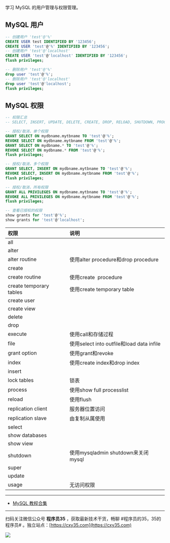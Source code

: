 学习 MySQL 的用户管理与权限管理。
<!-- more -->

## MySQL 用户

```sql
-- 创建用户 'test'@'%'
CREATE USER test IDENTIFIED BY '123456';
CREATE USER 'test'@'%' IDENTIFIED BY '123456';
-- 创建用户 'test'@'localhost'
CREATE USER 'test'@'localhost' IDENTIFIED BY '123456';
flush privileges;

-- 删除用户 'test'@'%'
drop user 'test'@'%';
-- 删除用户 'test'@'localhost'
drop user 'test'@'localhost';
flush privileges;
```

## MySQL 权限

```sql
-- 权限汇总
-- SELECT, INSERT, UPDATE, DELETE, CREATE, DROP, RELOAD, SHUTDOWN, PROCESS, FILE, REFERENCES, INDEX, ALTER, SHOW DATABASES, SUPER, CREATE TEMPORARY TABLES, LOCK TABLES, EXECUTE, REPLICATION SLAVE, REPLICATION CLIENT, CREATE VIEW, SHOW VIEW, CREATE ROUTINE, ALTER ROUTINE, CREATE USER 

-- 授权/取消，单个权限
GRANT SELECT ON mydbname.mytbname TO 'test'@'%';
REVOKE SELECT ON mydbname.mytbname FROM 'test'@'%';
GRANT SELECT ON mydbname.* TO 'test'@'%';
REVOKE SELECT ON mydbname.* FROM 'test'@'%';
flush privileges;

-- 授权/取消，多个权限
GRANT SELECT, INSERT ON mydbname.mytbname TO 'test'@'%';
REVOKE SELECT, INSERT ON mydbname.mytbname FROM 'test'@'%';
flush privileges;

-- 授权/取消，所有权限
GRANT ALL PRIVILEGES ON mydbname.mytbname TO 'test'@'%';
REVOKE ALL PRIVILEGES ON mydbname.mytbname FROM 'test'@'%';
flush privileges;

-- 查看已授权的权限
show grants for 'test'@'%'; 
show grants for 'test'@'localhost'; 
```

|权限|说明|
|:-|:-|
|all| |
|alter| |
|alter routine|使用alter procedure和drop procedure|
|create| |
|create routine|使用create  procedure|
|create temporary tables|使用create temporary table|
|create user| |
|create view| |
|delete| |
|drop| |
|execute|使用call和存储过程|
|file|使用select into outfile和load data infile|
|grant option|使用grant和revoke|
|index|使用create index和drop index|
|insert| |
|lock tables|锁表|
|process|使用show full processlist|
|reload|使用flush|
|replication client|服务器位置访问|
|replication slave|由复制从属使用|
|select| |
|show databases| |
|show view| |
|shutdown|使用mysqladmin shutdown来关闭mysql|
|super| |
|update| |
|usage|无访问权限|

---

- [MySQL 教程合集](https://mp.weixin.qq.com/s/jflrWU62pBtevS62lEIHkQ)


---

扫码关注微信公众号 **程序员35** ，获取最新技术干货，畅聊 #程序员的35，35的程序员# 。独立站点：[https://cxy35.com](https://cxy35.com)

![](https://oscimg.oschina.net/oscnet/up-285838b9c516db5bb1ba760f292f2346078.JPEG)